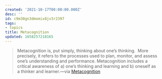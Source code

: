 ```yaml
---
created: '2021-10-17T00:00:00.000Z'
desc: ''
id: c9m30gn3dmomix8jv3r2397
tags:
- topics
title: Metacognition
updated: 1658257218165
---
```

   
> Metacognition is, put simply, thinking about one’s thinking.  More precisely, it refers to the processes used to plan, monitor, and assess one’s understanding and performance. Metacognition includes a critical awareness of a) one’s thinking and learning and b) oneself as a thinker and learner.—via [Metacognition](https://cft.vanderbilt.edu/guides-sub-pages/metacognition/)